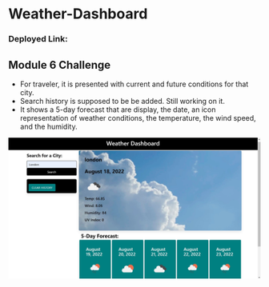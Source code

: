 # Weather-Dashboard

### Deployed Link:


## Module 6 Challenge
- For traveler, it is presented with current and future conditions for that city.
- Search history is supposed to be be added. Still working on it.
- It shows a 5-day forecast that are display, the date, an icon representation of weather conditions, the temperature, the wind speed, and the humidity.

![](./assets/image/Weather-dashboard-Page.jpg)


